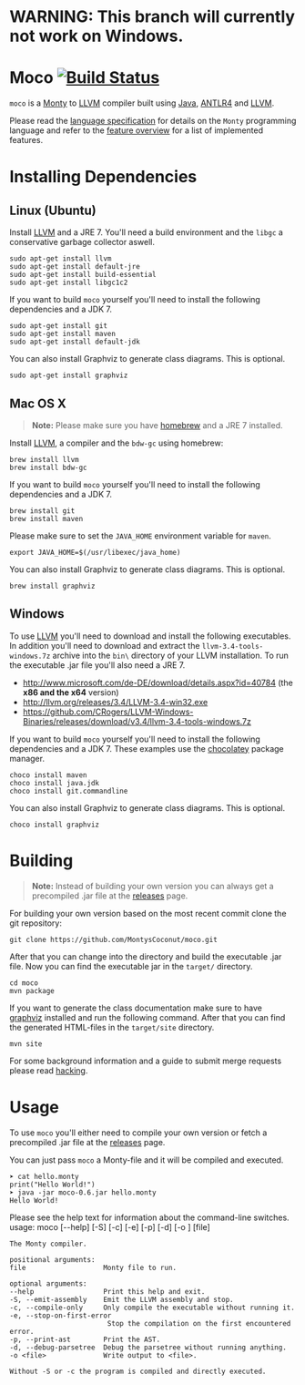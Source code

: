 WARNING: This branch will currently **not** work on Windows.
============================================================

Moco [![Build Status](https://travis-ci.org/MontysCoconut/moco.svg?branch=master)](https://travis-ci.org/MontysCoconut/moco)
====

`moco` is a [Monty](http://www.informatik.uni-bremen.de/monty/) to
[LLVM](http://llvm.org/) compiler built using
[Java](https://www.java.com/en/), [ANTLR4](http://www.antlr.org/) and
[LLVM](http://llvm.org/).

Please read the [language
specification](http://www.informatik.uni-bremen.de/monty/?p=downloads) for
details on the `Monty` programming language and refer to the [feature
overview](FEATURES.md) for a list of implemented features.

Installing Dependencies
=======================

Linux (Ubuntu)
--------------

Install [LLVM](http://llvm.org/) and a JRE 7. You'll need a build environment
and the `libgc` a conservative garbage collector aswell.

    sudo apt-get install llvm
    sudo apt-get install default-jre
    sudo apt-get install build-essential
    sudo apt-get install libgc1c2

If you want to build `moco` yourself you'll need to install the following
dependencies and a JDK 7.

    sudo apt-get install git
    sudo apt-get install maven
    sudo apt-get install default-jdk

You can also install Graphviz to generate class diagrams. This is optional.

    sudo apt-get install graphviz

Mac OS X
--------

> **Note:** Please make sure you have [homebrew](http://brew.sh/) and a JRE 7
installed.

Install [LLVM](http://llvm.org/), a compiler and the `bdw-gc` using homebrew:

    brew install llvm
    brew install bdw-gc

If you want to build `moco` yourself you'll need to install the following
dependencies and a JDK 7.

    brew install git
    brew install maven

Please make sure to set the `JAVA_HOME` environment variable for `maven`.

    export JAVA_HOME=$(/usr/libexec/java_home)

You can also install Graphviz to generate class diagrams. This is optional.

    brew install graphviz

Windows
-------

To use [LLVM](http://llvm.org/) you'll need to download and install the
following executables. In addition you'll need to download and extract the
`llvm-3.4-tools-windows.7z` archive into the `bin\` directory of your LLVM
installation. To run the executable .jar file you'll also need a JRE 7.


- http://www.microsoft.com/de-DE/download/details.aspx?id=40784 (the **x86 and
  the x64** version)
- http://llvm.org/releases/3.4/LLVM-3.4-win32.exe
- https://github.com/CRogers/LLVM-Windows-Binaries/releases/download/v3.4/llvm-3.4-tools-windows.7z

If you want to build `moco` yourself you'll need to install the following
dependencies and a JDK 7. These examples use the
[chocolatey](https://chocolatey.org/) package manager.

    choco install maven
    choco install java.jdk
    choco install git.commandline

You can also install Graphviz to generate class diagrams. This is optional.

    choco install graphviz

Building
========

> **Note:** Instead of building your own version you can always get a
precompiled .jar file at the
[releases](https://github.com/MontysCoconut/moco/releases) page.

For building your own version based on the most recent commit clone the git
repository:

    git clone https://github.com/MontysCoconut/moco.git

After that you can change into the directory and build the executable
.jar file. Now you can find the executable jar in the `target/` directory.

    cd moco
    mvn package

If you want to generate the class documentation make sure to have
[graphviz](http://www.graphviz.org/) installed and run the following command.
After that you can find the generated HTML-files in the `target/site`
directory.

    mvn site

For some background information and a guide to submit merge requests please
read [hacking](HACKING.md).

Usage
=====

To use `moco` you'll either need to compile your own version or fetch a
precompiled .jar file at the
[releases](https://github.com/MontysCoconut/moco/releases) page.

You can just pass `moco` a Monty-file and it will be compiled and executed.

    ➤ cat hello.monty
    print("Hello World!")
    ➤ java -jar moco-0.6.jar hello.monty
    Hello World!

Please see the help text for information about the command-line switches.
    usage: moco [--help] [-S] [-c] [-e] [-p] [-d] [-o <file>] [file]

    The Monty compiler.

    positional arguments:
    file                   Monty file to run.

    optional arguments:
    --help                 Print this help and exit.
    -S, --emit-assembly    Emit the LLVM assembly and stop.
    -c, --compile-only     Only compile the executable without running it.
    -e, --stop-on-first-error
                            Stop the compilation on the first encountered error.
    -p, --print-ast        Print the AST.
    -d, --debug-parsetree  Debug the parsetree without running anything.
    -o <file>              Write output to <file>.

    Without -S or -c the program is compiled and directly executed.

